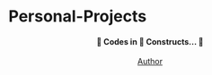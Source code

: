 # Personal-Projects

<h4 align="center">
	🚧  Codes in 🚀 Constructs...  🚧
</h4>

<p align="center">
 <a href="https://www.linkedin.com/in/andr%C3%A9filipeprogrammer/">Author</a>
</p>
